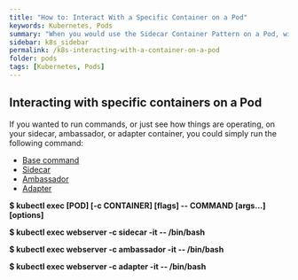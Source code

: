```yaml
---
title: "How to: Interact With a Specific Container on a Pod"
keywords: Kubernetes, Pods
summary: "When you would use the Sidecar Container Pattern on a Pod, with examples"
sidebar: k8s_sidebar
permalink: /k8s-interacting-with-a-container-on-a-pod
folder: pods
tags: [Kubernetes, Pods]
---
```


## Interacting with specific containers on a Pod

If you wanted to run commands, or just see how things are operating, on your sidecar, ambassador, or adapter container, you could simply run the following command:

<ul id="profileTabs" class="nav nav-tabs">
    <li class="active"><a href="#interacting-with-pods-baseCommand" data-toggle="tab">Base command</a></li>
    <li><a href="#interacting-with-pods-example1" data-toggle="tab">Sidecar</a></li>
    <li><a href="#interacting-with-pods-example2" data-toggle="tab">Ambassador</a></li>
    <li><a href="#interacting-with-pods-example3" data-toggle="tab">Adapter</a></li>
</ul>
  <div class="tab-content">
<div role="tabpanel" class="tab-pane active" id="interacting-with-pods-baseCommand">
    <p><b>$ kubectl exec [POD] [-c CONTAINER] [flags] -- COMMAND [args...] [options]</b></p>
</div>

<div role="tabpanel" class="tab-pane" id="interacting-with-pods-example1">
    <p><b>$ kubectl exec webserver -c sidecar -it -- /bin/bash</b></p>
    </div>

<div role="tabpanel" class="tab-pane" id="interacting-with-pods-example2">
    <p><b>$ kubectl exec webserver -c ambassador -it -- /bin/bash</b></p>
    </div>

<div role="tabpanel" class="tab-pane" id="interacting-with-pods-example3">
    <p><b>$ kubectl exec webserver -c adapter -it -- /bin/bash</b></p>
    </div>
</div>
